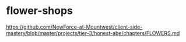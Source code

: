 # flower-shops
https://github.com/NewForce-at-Mountwest/client-side-mastery/blob/master/projects/tier-3/honest-abe/chapters/FLOWERS.md
